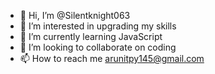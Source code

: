 - 👋 Hi, I’m @Silentknight063
- 👀 I’m interested in upgrading my skills 
- 🌱 I’m currently learning JavaScript 
- 💞️ I’m looking to collaborate on coding 
- 📫 How to reach me arunitpy145@gmail.com

<!---
Silentknight063/Silentknight063 is a ✨ special ✨ repository because its `README.md` (this file) appears on your GitHub profile.
You can click the Preview link to take a look at your changes.
--->
